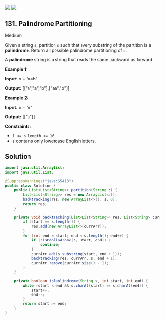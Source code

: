 [![](https://img.shields.io/github/stars/javadev/LeetCode-in-Java?label=Stars&style=flat-square)](https://github.com/javadev/LeetCode-in-Java)
[![](https://img.shields.io/github/forks/javadev/LeetCode-in-Java?label=Fork%20me%20on%20GitHub%20&style=flat-square)](https://github.com/javadev/LeetCode-in-Java/fork)

## 131\. Palindrome Partitioning

Medium

Given a string `s`, partition `s` such that every substring of the partition is a **palindrome**. Return all possible palindrome partitioning of `s`.

A **palindrome** string is a string that reads the same backward as forward.

**Example 1:**

**Input:** s = "aab"

**Output:** [["a","a","b"],["aa","b"]] 

**Example 2:**

**Input:** s = "a"

**Output:** [["a"]] 

**Constraints:**

*   `1 <= s.length <= 16`
*   `s` contains only lowercase English letters.

## Solution

```java
import java.util.ArrayList;
import java.util.List;

@SuppressWarnings("java:S5413")
public class Solution {
    public List<List<String>> partition(String s) {
        List<List<String>> res = new ArrayList<>();
        backtracking(res, new ArrayList<>(), s, 0);
        return res;
    }

    private void backtracking(List<List<String>> res, List<String> currArr, String s, int start) {
        if (start == s.length()) {
            res.add(new ArrayList<>(currArr));
        }
        for (int end = start; end < s.length(); end++) {
            if (!isPanlindrome(s, start, end)) {
                continue;
            }
            currArr.add(s.substring(start, end + 1));
            backtracking(res, currArr, s, end + 1);
            currArr.remove(currArr.size() - 1);
        }
    }

    private boolean isPanlindrome(String s, int start, int end) {
        while (start < end && s.charAt(start) == s.charAt(end)) {
            start++;
            end--;
        }
        return start >= end;
    }
}
```